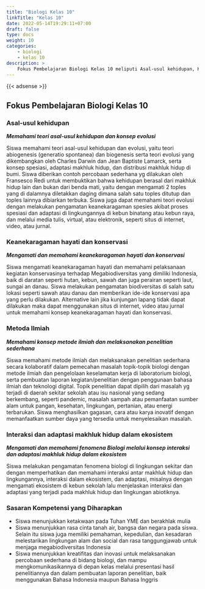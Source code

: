 ```yaml
---
title: "Biologi Kelas 10"
linkTitle: "Kelas 10"
date: 2022-05-14T19:29:11+07:00
draft: false
type: docs
weight: 10
categories:
    - biologi
    - kelas 10
description: >
    Fokus Pembelajaran Biologi Kelas 10 meliputi Asal-usul kehidupan, Keanekaragaman hayati, konservasi, Metoda Ilmiah, Interaksi, adaptasi makhluk hidup dalam ekosistem
---
```


{{< adsense >}}

## Fokus Pembelajaran Biologi Kelas 10

### Asal-usul kehidupan
***Memahami teori asal-usul kehidupan dan konsep evolusi***

Siswa memahami teori asal-usul kehidupan dan evolusi, yaitu teori abiogenesis (generatio spontanea) dan biogenesis serta teori evolusi yang dikembangkan oleh Charles Darwin dan Jean Baptiste Lamarck, serta konsep spesiasi, adaptasi makhluk hidup, dan distribusi makhluk hidup di bumi. Siswa diberikan contoh percobaan sederhana yg dilakukan oleh Fransesco Redi untuk membuktikan bahwa kehidupan berasal dari makhluk hidup lain dan bukan dari benda mati, yaitu dengan mengamati 2 toples yang di dalamnya diletakkan daging dimana salah satu toples ditutup dan toples lainnya dibiarkan terbuka. Siswa juga dapat memahami teori evolusi dengan melakukan pengamatan keanekaragaman spesies akibat proses spesiasi dan adaptasi di lingkungannya di kebun binatang atau kebun raya, dan melalui media tulis, virtual, atau elektronik, seperti situs di internet, video, atau jurnal.

### Keanekaragaman hayati dan konservasi
***Mengamati dan memahami keanekaragaman hayati dan konservasi***

Siswa mengamati keanekaragaman hayati dan memahami pelaksanaan kegiatan konservasinya terhadap Megabiodiversitas yang dimiliki Indonesia, baik di daratan seperti hutan, kebun, sawah dan juga perairan seperti laut, sungai an danau. Siswa melakukan pengamatan biodiversitas di salah satu lokasi seperti sawah atau danau dan memberikan ide-ide konservasi apa yang perlu dilakukan. Alternative lain jika kunjungan lapang tidak dapat dilakukan maka dapat menggunakan situs di internet, video atau jurnal untuk memahami konsep keanekaragaman hayati dan konservasi.

### Metoda Ilmiah
***Memahami konsep metode ilmiah dan melaksanakan penelitian sederhana***

Siswa memahami metode ilmiah dan melaksanakan penelitian sederhana secara kolaboratif dalam pemecahan masalah topik-topik biologi dengan metode ilmiah dan pengelolaan keselamatan kerja di laboratorium biologi, serta pembuatan laporan kegiatan/penelitian dengan penggunaan bahasa ilmiah dan teknologi digital. Topik penelitian dapat dipilih dari masalah yg terjadi di daerah sekitar sekolah atau isu nasional yang sedang berkembang, seperti pandemic, masalah sampah atau pemanfaatan sumber alam untuk pangan, kesehatan, lingkungan, pertanian, atau energi terbarukan. Siswa menghasilkan gagasan, cara atau karya inovatif dengan memanfaatkan sumber daya yang tersedia untuk menyelesaikan masalah.

### Interaksi dan adaptasi makhluk hidup dalam ekosistem
***Mengamati dan memahami fenomena Biologi melalui konsep interaksi dan adaptasi makhluk hidup dalam ekosistem***

Siswa melakukan pengamatan fenomena biologi di lingkungan sekitar dan dengan memperhatikan dan memahami interaksi antar makhluk hidup dan lingkungannya, interaksi dalam ekosistem, dan adaptasi, misalnya dengan mengamati ekosistem di kebun sekolah lalu menjelaskan interaksi dan adaptasi yang terjadi pada makhluk hidup dan lingkungan abiotiknya.

### Sasaran Kompetensi yang Diharapkan
- Siswa menunjukkan ketakwaan pada Tuhan YME dan berakhlak mulia
- Siswa menunjukkan rasa cinta tanah air, bangsa dan negara pada siswa. Selain itu siswa juga memiliki pemahaman, kepedulian, dan kesadaran melestarikan lingkungan alam dan social dan rasa tanggungjawab untuk menjaga megabiodiversitas Indonesia
- Siswa menunjukkan kreatifitas dan inovasi untuk melaksanakan percobaan sederhana di bidang biologi, dan mampu mengkomunikasikannya di depan kelas melalui presentasi hasil penelitiannya dan dalam pembuatan laporan penelitian, baik menggunakan Bahasa Indonesia maupun Bahasa Inggris